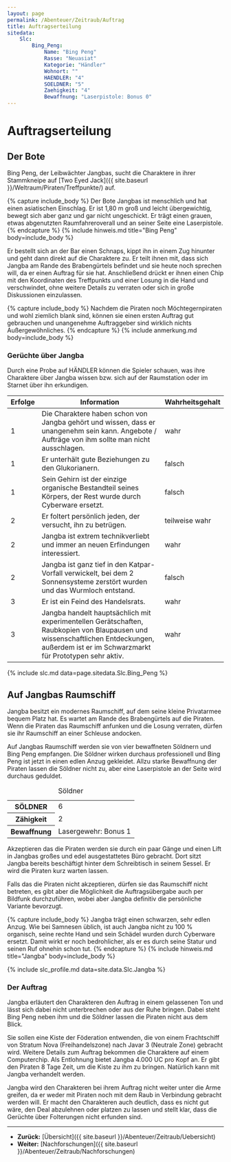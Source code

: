 ```yaml
---
layout: page
permalink: /Abenteuer/Zeitraub/Auftrag
title: Auftragserteilung
sitedata:
    Slc:
        Bing_Peng:
            Name: "Bing Peng"
            Rasse: "Neuasiat"
            Kategorie: "Händler"
            Wohnort: ""
            HAENDLER: "4"
            SOELDNER: "5"
            Zaehigkeit: "4"
            Bewaffnung: "Laserpistole: Bonus 0"
---
```


# Auftragserteilung

## Der Bote

Bing Peng, der Leibwächter Jangbas, sucht die Charaktere in ihrer Stammkneipe auf [Two Eyed Jack]({{ site.baseurl }}/Weltraum/Piraten/Treffpunkte/) auf.

{% capture include_body %}
Der Bote Jangbas ist menschlich und hat einen asiatischen Einschlag. Er ist 1,80 m groß und leicht übergewichtig, bewegt sich aber ganz und gar nicht ungeschickt. Er trägt einen grauen, etwas abgenutzten Raumfahreroverall und an seiner Seite eine Laserpistole.
{% endcapture %}
{% include hinweis.md title="Bing Peng" body=include_body %}

Er bestellt sich an der Bar einen Schnaps, kippt ihn in einem Zug hinunter und geht dann direkt auf die Charaktere zu. Er teilt ihnen mit, dass sich Jangba am Rande des Brabengürtels befindet und sie heute noch sprechen will, da er einen Auftrag für sie hat. Anschließend drückt er ihnen einen Chip mit den Koordinaten des Treffpunkts und einer Losung in die Hand und verschwindet, ohne weitere Details zu verraten oder sich in große Diskussionen einzulassen.

{% capture include_body %}
Nachdem die Piraten noch Möchtegernpiraten und wohl ziemlich blank sind, können sie einen ersten Auftrag gut gebrauchen und unangenehme Auftraggeber sind wirklich nichts Außergewöhnliches.
{% endcapture %}
{% include anmerkung.md body=include_body %}

### Gerüchte über Jangba

Durch eine Probe auf HÄNDLER können die Spieler schauen, was ihre Charaktere über Jangba wissen bzw. sich auf der Raumstation oder im Starnet über ihn erkundigen.

<table>
<thead>
<tr><th>Erfolge</th><th>Information</th><th>Wahrheitsgehalt</th></tr>
</thead>
<tbody>
<tr><td>1</td><td>Die Charaktere haben schon von Jangba gehört und wissen, dass er unangenehm sein kann. Angebote / Aufträge von ihm sollte man nicht ausschlagen.</td><td>wahr</td></tr>
<tr><td>1</td><td>Er unterhält gute Beziehungen zu den Glukorianern.</td><td>falsch</td></tr>
<tr><td>1</td><td>Sein Gehirn ist der einzige organische Bestandteil seines Körpers, der Rest wurde durch Cyberware ersetzt.</td><td>falsch</td></tr>
<tr><td>2</td><td>Er foltert persönlich jeden, der versucht, ihn zu betrügen.</td><td>teilweise wahr</td></tr>
<tr><td>2</td><td>Jangba ist extrem technikverliebt und immer an neuen Erfindungen interessiert.</td><td>wahr</td></tr>
<tr><td>2</td><td>Jangba ist ganz tief in den Katpar-Vorfall verwickelt, bei dem 2 Sonnensysteme zerstört wurden und das Wurmloch entstand.</td><td>falsch</td></tr>
<tr><td>3</td><td>Er ist ein Feind des Handelsrats.</td><td>wahr</td></tr>
<tr><td>3</td><td>Jangba handelt hauptsächlich mit experimentellen Gerätschaften, Raubkopien von Blaupausen und wissenschaftlichen Entdeckungen, außerdem ist er im Schwarzmarkt für Prototypen sehr aktiv.</td><td>wahr</td></tr>
</tbody>
</table>

{% include slc.md data=page.sitedata.Slc.Bing_Peng %}

## Auf Jangbas Raumschiff

Jangba besitzt ein modernes Raumschiff, auf dem seine kleine Privatarmee bequem Platz hat. Es wartet am Rande des Brabengürtels auf die Piraten. Wenn die Piraten das Raumschiff anfunken und die Losung verraten, dürfen sie ihr Raumschiff an einer Schleuse andocken.

Auf Jangbas Raumschiff werden sie von vier bewaffneten Söldnern und Bing Peng empfangen. Die Söldner wirken durchaus professionell und Bing Peng ist jetzt in einen edlen Anzug gekleidet. Allzu starke Bewaffnung der Piraten lassen die Söldner nicht zu, aber eine Laserpistole an der Seite wird durchaus geduldet.

<table>
<caption>Söldner</caption>
<tbody>
<tr><th>SÖLDNER</th><td>6</td></tr>
<tr><th>Zähigkeit</th><td>2</td></tr>
<tr><th>Bewaffnung</th><td>Lasergewehr: Bonus 1</td></tr>
</tbody>
</table>

Akzeptieren das die Piraten werden sie durch ein paar Gänge und einen Lift in Jangbas großes und edel ausgestattetes Büro gebracht. Dort sitzt Jangba bereits beschäftigt hinter dem Schreibtisch in seinem Sessel. Er wird die Piraten kurz warten lassen.

Falls das die Piraten nicht akzeptieren, dürfen sie das Raumschiff nicht betreten, es gibt aber die Möglichkeit die Auftragsübergabe auch per Bildfunk durchzuführen, wobei aber Jangba definitiv die persönliche Variante bevorzugt.

{% capture include_body %}
Jangba trägt einen schwarzen, sehr edlen Anzug. Wie bei Samnesen üblich, ist auch Jangba nicht zu 100 % organisch, seine rechte Hand und sein Schädel wurden durch Cyberware ersetzt. Damit wirkt er noch bedrohlicher, als er es durch seine Statur und seinen Ruf ohnehin schon tut.
{% endcapture %}
{% include hinweis.md title="Jangba" body=include_body %}

{% include slc_profile.md data=site.data.Slc.Jangba %}

### Der Auftrag

Jangba erläutert den Charakteren den Auftrag in einem gelassenen Ton und lässt sich dabei nicht unterbrechen oder aus der Ruhe bringen. Dabei steht Bing Peng neben ihm und die Söldner lassen die Piraten nicht aus dem Blick.

Sie sollen eine Kiste der Föderation entwenden, die von einem Frachtschiff von Stratum Nova (Freihandelszone) nach Javar 3 (Neutrale Zone) gebracht wird. Weitere Details zum Auftrag bekommen die Charaktere auf einem Computerchip. Als Entlohnung bietet Jangba 4.000 UC pro Kopf an. Er gibt den Piraten 8 Tage Zeit, um die Kiste zu ihm zu bringen. Natürlich kann mit Jangba verhandelt werden.

Jangba wird den Charakteren bei ihrem Auftrag nicht weiter unter die Arme greifen, da er weder mit Piraten noch mit dem Raub in Verbindung gebracht werden will. Er macht den Charakteren auch deutlich, dass es nicht gut wäre, den Deal abzulehnen oder platzen zu lassen und stellt klar, dass die Gerüchte über Folterungen nicht erfunden sind.

***

- **Zurück:** [Übersicht]({{ site.baseurl }}/Abenteuer/Zeitraub/Uebersicht)
- **Weiter:** [Nachforschungen]({{ site.baseurl }}/Abenteuer/Zeitraub/Nachforschungen)
